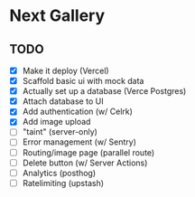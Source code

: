 # Next Gallery

## TODO

- [x] Make it deploy (Vercel)
- [x] Scaffold basic ui with mock data
- [x] Actually set up a database (Verce Postgres)
- [x] Attach database to UI
- [x] Add authentication (w/ Celrk)
- [x] Add image upload
- [ ] "taint" (server-only)
- [ ] Error management (w/ Sentry)
- [ ] Routing/image page (parallel route)
- [ ] Delete button (w/ Server Actions)
- [ ] Analytics (posthog)
- [ ] Ratelimiting (upstash)
